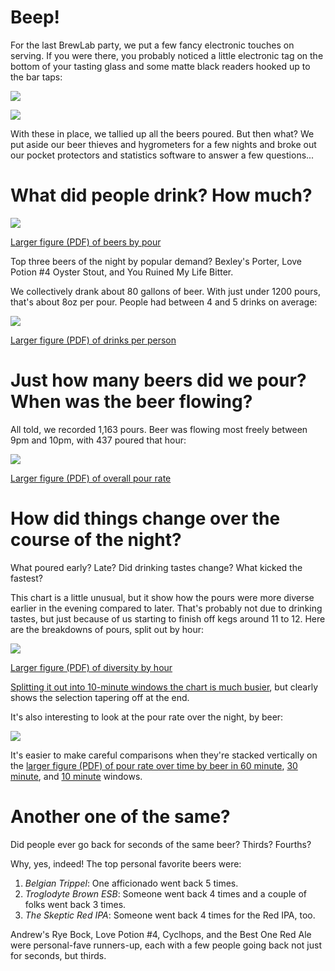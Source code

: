 Beep!  
====================================

For the last BrewLab party, we put a few fancy electronic touches on serving.
If you were there, you probably noticed a little electronic tag on the bottom
of your tasting glass and some matte black readers hooked up to the bar taps:

![](./images/tags.jpg)

![](./images/reader.jpg)

With these in place, we tallied up all the beers poured.  But then what?  We
put aside our beer thieves and hygrometers for a few nights and broke out our
pocket protectors and statistics software to answer a few questions...

What did people drink?  How much?
=================================

![](./images/gg.beers.by.pour.small.png)

[Larger figure (PDF) of beers by pour](./pdfs/gg.beers.by.pour.pdf)

Top three beers of the night by popular demand?  Bexley's Porter,
Love Potion #4 Oyster Stout, and You Ruined My Life Bitter.

We collectively drank about 80 gallons of beer.  With just under 1200 pours,
that's about 8oz per pour.  People had between 4 and 5 drinks on average:

![](./images/qplot.drinks.hist.small.png)

[Larger figure (PDF) of drinks per person](./pdfs/qplot.drinks.hist.pdf)

Just how many beers did we pour?  When was the beer flowing?
============================================================

All told, we recorded 1,163 pours.  Beer was flowing most freely between 9pm
and 10pm, with 437 poured that hour:

![](./images/gg.overall.lines.30.small.png)

[Larger figure (PDF) of overall pour rate](./pdfs/gg.overall.lines.30.pdf)

How did things change over the course of the night?
===================================================

What poured early? Late? Did drinking tastes change? What kicked the fastest?

This chart is a little unusual, but it show how the pours were more diverse
earlier in the evening compared to later.  That's probably not due to drinking
tastes, but just because of us starting to finish off kegs around 11 to 12.
Here are the breakdowns of pours, split out by hour:

![](./images/gg.bars.60.small.png)

[Larger figure (PDF) of diversity by hour](./pdfs/gg.bars.60.pdf)

[Splitting it out into 10-minute windows the chart is much busier](./pdfs/gg.bars.10.pdf),
but clearly shows the selection tapering off at the end.

It's also interesting to look at the pour rate over the night, by beer:

![](./images/gg.lines.grid.small.30.png)

It's easier to make careful comparisons when they're stacked vertically on the
[larger figure (PDF) of pour rate over time by beer in 60 minute](./pdfs/gg.lines.60.pdf),
[30 minute](./pdfs/gg.lines.30.pdf), and [10 minute](./pdfs/gg.lines.10.pdf) windows.

Another one of the same?
========================

Did people ever go back for seconds of the same beer?  Thirds?  Fourths?

Why, yes, indeed!  The top personal favorite beers were:

1. *Belgian Trippel*: One afficionado went back 5 times.
2. *Troglodyte Brown ESB*: Someone went back 4 times and a couple of folks went back 3 times.
3. *The Skeptic Red IPA*: Someone went back 4 times for the Red IPA, too.

Andrew's Rye Bock, Love Potion #4, Cyclhops, and the Best One Red Ale were
personal-fave runners-up, each with a few people going back not just for
seconds, but thirds.
